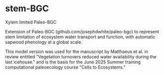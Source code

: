 # stem-BGC
Xylem limited Paleo-BGC

Extension of Paleo-BGC (github.com/josephdwhite/paleo-bgc) to represent stem limitation of ecosystem water transport and function, with automatic sapwood phenology at a global scale.

This model version was used for the manuscript by Matthaeus et al. in review entitled "Vegetation turnovers reduced water availability during the last icehouse." and is the basis for the June 2025 Summer training computational paleoecology course "Cells to Ecosystems."
